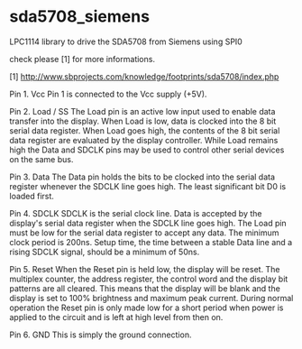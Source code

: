 # sda5708_siemens
LPC1114 library to drive the SDA5708 from Siemens
using SPI0 

check please [1] for more informations.

[1] http://www.sbprojects.com/knowledge/footprints/sda5708/index.php

Pin 1. Vcc
Pin 1 is connected to the Vcc supply (+5V).

Pin 2. Load / SS
The Load pin is an active low input used to enable data transfer into the display. When Load is low, data is clocked into the 8 bit serial data register. When Load goes high, the contents of the 8 bit serial data register are evaluated by the display controller.
While Load remains high the Data and SDCLK pins may be used to control other serial devices on the same bus.

Pin 3. Data
The Data pin holds the bits to be clocked into the serial data register whenever the SDCLK line goes high. The least significant bit D0 is loaded first.

Pin 4. SDCLK
SDCLK is the serial clock line. Data is accepted by the display's serial data register when the SDCLK line goes high. The Load pin must be low for the serial data register to accept any data.
The minimum clock period is 200ns. Setup time, the time between a stable Data line and a rising SDCLK signal, should be a minimum of 50ns.

Pin 5. Reset
When the Reset pin is held low, the display will be reset. The multiplex counter, the address register, the control word and the display bit patterns are all cleared. This means that the display will be blank and the display is set to 100% brightness and maximum peak current.
During normal operation the Reset pin is only made low for a short period when power is applied to the circuit and is left at high level from then on.

Pin 6. GND
This is simply the ground connection. 